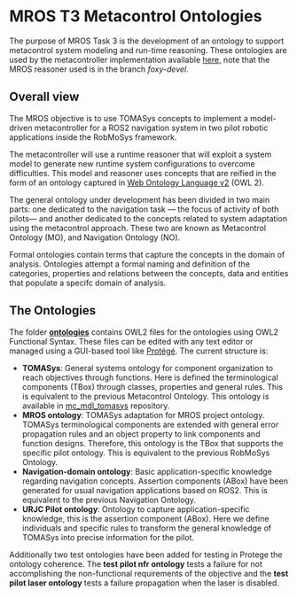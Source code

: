 # MROS T3 Metacontrol Ontologies

The purpose of MROS Task 3 is the development of an ontology to support metacontrol system modeling and run-time reasoning. These ontologies are used by the metacontroller implementation available [here](https://github.com/tud-cor/mc_mros_reasoner/tree/foxy_devel), note that the MROS reasoner used is in the branch _foxy-devel_.

## Overall view

The MROS objective is to use TOMASys concepts to implement a model-driven metacontroller for a ROS2 navigation system in two pilot robotic applications inside the RobMoSys framework.

The metacontroller will use a runtime reasoner that will exploit a system model to generate new runtime system configurations to overcome difficulties. This model and reasoner uses concepts that are reified in the form of an ontology captured in [Web Ontology Language v2](https://www.w3.org/TR/owl2-syntax/) (OWL 2).

The general ontology under development has been divided in two main parts: one dedicated to the navigation task — the focus of activity of both pilots— and another dedicated to the concepts related to system adaptation using the metacontrol approach. These two are known as Metacontrol Ontology (MO), and Navigation Ontology (NO).

Formal ontologies contain terms that capture the concepts in the domain of analysis. Ontologies attempt a formal naming and definition of the categories, properties and relations between the concepts, data and entities that populate a specifc domain of analysis.

## The Ontologies

The folder [**ontologies**](https://github.com/MROS-RobMoSys-ITP/metacontrol_ontology/tree/master/ontologies "MROS Ontologies") contains OWL2 files for the ontologies using OWL2 Functional Syntax. These files can be edited with any text editor or managed using a GUI-based tool like [Protégé](https://protege.stanford.edu/). The current structure is:

- **TOMASys**: General systems ontology for component organization to reach objectives through functions. Here is defined the terminological components (TBox) through classes, properties and general rules. This is equivalent to the previous Metacontrol Ontology. This ontology is available in [mc_mdl_tomasys](https://github.com/meta-control/mc_mdl_tomasys) repository.
- **MROS ontology**: TOMASys adaptation for MROS project ontology. TOMASys terminological components are extended with general error propagation rules and an object property to link components and function designs. Therefore, this ontology is the TBox that supports the specific pilot ontology. This is equivalent to the previous RobMoSys Ontology.
- **Navigation-domain ontology**: Basic application-specific knowledge regarding navigation concepts. Assertion components (ABox) have been generated for usual navigation applications based on ROS2. This is equivalent to the previous Navigation Ontology.
- **URJC Pilot ontology**: Ontology to capture application-specific knowledge, this is the assertion component (ABox). Here we define individuals and specific rules to transform the general knowledge of TOMASys into precise information for the pilot. 

Additionally two test ontologies have been added for testing in Protege the ontology coherence. The 
**test pilot nfr ontology** tests a failure for not accomplishing the non-functional requirements of the objective and the **test pilot laser ontology** tests a failure propagation when the laser is disabled. 
